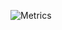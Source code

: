 ![Metrics](https://metrics.lecoq.io/exiadbq?template=terminal&stars=1&languages=1&pagespeed=1&pagespeed.detailed=false&pagespeed.screenshot=false&stars.limit=4)

<!--
**exiadbq/exiadbq** is a ✨ _special_ ✨ repository because its `README.md` (this file) appears on your GitHub profile.

Here are some ideas to get you started:

- 🔭 I’m currently working on ...
- 🌱 I’m currently learning ...
- 👯 I’m looking to collaborate on ...
- 🤔 I’m looking for help with ...
- 💬 Ask me about ...
- 📫 How to reach me: ...
- 😄 Pronouns: ...
- ⚡ Fun fact: ...
-->
